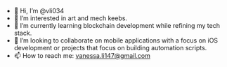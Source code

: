 - 👋 Hi, I’m @vli034
- 👀 I’m interested in art and mech keebs.
- 🌱 I’m currently learning blockchain development while refining my tech stack.
- 💞️ I’m looking to collaborate on mobile applications with a focus on iOS development or projects that focus on building automation scripts.
- 📫 How to reach me: vanessa.li147@gmail.com

<!---
vli034/vli034 is a ✨ special ✨ repository because its `README.md` (this file) appears on your GitHub profile.
You can click the Preview link to take a look at your changes.
--->
